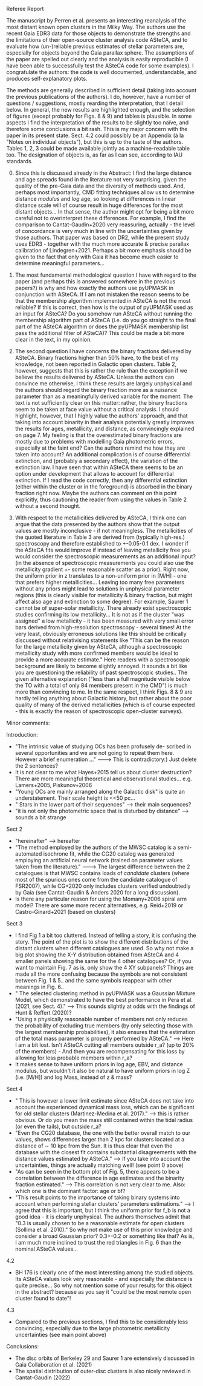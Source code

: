 Referee Report

The manuscript by Perren et al. presents an interesting reanalysis of the most
distant known open clusters in the Milky Way. The authors use the recent Gaia
EDR3 data for those objects to demonstrate the strengths and the limitations of
their open-source cluster analysis code ASteCA, and to evaluate how
(un-)reliable previous estimates of stellar parameters are, especially for
objects beyond the Gaia parallax sphere. The assumptions of the paper are
spelled out clearly and the analysis is easily reproducible (I have been able
to successfully test the ASteCA code for some examples). I congratulate the
authors: the code is well documented, understandable, and produces
self-explanatory plots.

The methods are generally described in sufficient detail (taking into account
the previous publications of the authors). I do, however, have a number of
questions / suggestions, mostly rearding the interpretation, that I detail
below. In general, the new results are highlighted enough, and the selection of
figures (except probably for Figs. 8 & 9) and tables is plausible. In some
aspects I find the interpretation of the results to be slightly too naïve, and
therefore some conclusions a bit rash. This is my major concern with the paper
in its present state. Sect. 4.2 could possibly be an Appendix (à la "Notes on
individual objects"), but this is up to the taste of the authors. Tables 1, 2,
3 could be made available jointly as a machine-readable table too. The
designation of objects is, as far as I can see, according to IAU standards.




0. Since this is discussed already in the Abstract: I find the large distance
and age spreads found in the literature not very surprising, given the quality
of the pre-Gaia data and the diversity of methods used. And, perhaps most
importantly, CMD fitting techniques allow us to determine distance *modulus*
and *log* age, so looking at differences in linear distance scale will of
course result in huge differences for the most distant objects... In that
sense, the author might opt for being a bit more careful not to overinterpret
these differences. For example, I find the comparison to Cantat-Gaudin+2020
very reassuring, actually - the level of concordance is very much in line with
the uncertainties given by those authors. That paper was based on DR2, while
the present study uses EDR3 - together with the much more accurate & precise
parallax calibration of Lindegren+2021. Perhaps a bit more emphasis should be
given to the fact that only with Gaia it has become much easier to determine
meaningful parameters...

1. The most fundamental methodological question I have with regard to the paper
(and perhaps this is answered somewhere in the previous papers?) is why and how
exactly the authors use pyUPMASK in conjunction with ASteCA. If I am not
mistaken the reason seems to be that the membership algorithm implemented in
ASteCA is not the most reliable? If this is correct, then how is the output of
pyUPMASK used as an input for ASteCA? Do you somehow run ASteCA without running
the membership algorithm part of ASteCA (i.e. do you go straight to the final
part of the ASteCA algorithm or does the pyUPMASK membership list pass the
additional filter of ASteCA)? This could be made a bit more clear in the text,
in my opinion.

2. The second question I have concerns the binary fractions delivered by ASteCA.
Binary fractions higher than 50% have, to the best of my knowledge, not been
reported in Galactic open clusters. Table 2, however, suggests that this is
rather the rule than the exception if we believe the results delivered by
ASteCA. Unless the authors can convince me otherwise, I think these results are
largely unphysical and the authors should regard the binary fraction more as a
nuisance parameter than as a meaningfully derived variable for the moment. The
text is not sufficiently clear on this matter: rather, the binary fractions
seem to be taken at face value without a critical analysis. I should highlight,
however, that I highly value the authors' approach, and that taking into
account binarity in their analysis potentially greatly improves the results for
ages, metallicity, and distance, as convincingly explained on page 7. My
feeling is that the overestimated binary fractions are mostly due to problems
with modelling Gaia photometric errors, especially at the faint end? Can the
authors remind me how they are taken into account? An additional complication
is of course differential extinction, and (probably a secondary effect), the
variation of the extinction law. I have seen that within ASteCA there seems to
be an option under development that allows to account for differential
extinction. If I read the code correctly, then any differential extinction
(either within the cluster or in the foreground) is absorbed in the binary
fraction right now. Maybe the authors can comment on this point explicitly,
thus cautioning the reader from using the values in Table 2 without a second
thought.

3. With respect to the metallicities delivered by ASteCA, I think one can argue
that the data presented by the authors show that the output values are mostly
inconclusive - if not meaningless. The metallicities of the quoted literature
in Table 3 are derived from (typically high-res.) spectroscopy and therefore
established to +-0.05-0.1 dex. I wonder if the ASteCA fits would improve if
instead of leaving metallicity free you would consider the spectroscopic
measurements as an additional input? (in the absence of spectroscopic
measurements you could also use the metallicity gradient +- some reasonable
scatter as a prior). Right now, the uniform prior in z translates to a
non-uniform prior in [M/H] - one that prefers higher metallicities... Leaving
too many free parameters without any priors might lead to solutions in
unphysical parameter regions (this is clearly visible for metallicity & binary
fraction, but might affect also age and extinction to some degree). For
example, Saurer 1 cannot be of super-solar metallicity. There already exist
spectroscopic studies confirming its low metallicity... It is not as if the
cluster "was assigned" a low metallicity - it has been measured with very small
error bars derived from high-resolution spectroscopy - several times! At the
very least, obviously erroneous solutions like this should be critically
discussed without relativising statements like "This can be the reason for the
large metallicity given by ASteCA, although a spectroscopic metallicity study
with more confirmed members would be ideal to provide a more accurate
estimate." Here readers with a spectroscopic background are likely to become
slightly annoyed. It sounds a bit like you are questioning the reliability of
past spectroscopic studies.. The given alternative explanation ("less than a
full magnitude visible below the TO with a total of only 84 members present in
the CMD") is much more than convincing to me. In the same respect, I think
Figs. 8 & 9 are hardly telling anything about Galactic history, but rather
about the poor quality of many of the derived metallicities (which is of course
expected - this is exactly the reason of spectroscopic open-cluster surveys).

Minor comments:

Introduction:
- "The intrinsic value of studying OCs has been profusely de- scribed in several
   opportunities and we are not going to repeat them here. However a brief
   enumeration ..." ---> This is contradictory:) Just delete the 2 sentences?
- It is not clear to me what Hayes+2015 tell us about cluster destruction? There
  are more meaningful theoretical and observational studies... e.g.
  Lamers+2005, Piskunov+2006
- "Young OCs are mainly arranged along the Galactic disk" is quite an
   understatement. Their scale height is <<50 pc...
- " Stars in the lower part of their sequences" --> their main sequences?
- "it is not only the photometric space that is disturbed by distance" -->
   sounds a bit strange

Sect 2
- "hereinafter" --> hereafter
- "The method employed by the authors of the MWSC catalog is a semi-automated
 isochrone fit, while the CG20 catalog was generated employing an artificial
 neural network (trained on parameter values taken from the literature)."
---> The largest difference between the 2 catalogues is that MWSC contains loads
of *candidate* clusters (where most of the spurious ones come from the
candidate catalogue of FSR2007), while CG+2020 only includes clusters
verified undoubtedly by Gaia (see Cantat-Gaudin & Anders 2020 for a long
discussion).
- Is there any particular reason for using the Momany+2006 spiral arm model?
There are some more recent alternatives, e.g. Reid+2019 or  Castro-Ginard+2021 
(based on clusters)


Sect 3
- I find Fig 1 a bit too cluttered. Instead of telling a story, it is confusing
the story. The point of the plot is to show the different distributions of
the distant clusters when different catalogues are used. So why not make a
big plot showing the X-Y distribution obtained from ASteCA and 4 smaller
panels showing the same for the 4 other catalogues? Or, if you want to
maintain Fig. 7 as is, only show the 4 XY subpanels? Things are made all the
more confusing because the symbols are not consistent between Fig. 1 & 5..
and the same symbols reappear with other meanings in Fig. 6..
- " The selected clustering method in pyUPMASK was a Gaussian Mixture Model,
which demonstrated to have the best performance in Pera et al.(2021, see
Sect. 4)." --> This sounds slightly at odds with the findings of Hunt &
Reffert (2020)?
- "Using a physically reasonable number of members not only reduces the
probability of excluding true members (by only selecting those with the
largest membership probabilities), it also ensures that the estimation of
the total mass parameter is properly performed by ASteCA." --> Here I am a
bit lost. Isn't ASteCA cutting all members outside r_a? (up to 20% of the
members) - And then you are recompensating for this loss by allowing for
less probable members within r_a?
- It makes sense to have uniform priors in log age, EBV, and distance modulus,
but wouldn't it also be natural to have uniform priors in log Z (i.e.
[M/H]) and log Mass, instead of z & mass?


Sect 4
- " This is however a lower limit estimate since ASteCA does not take into
account the experienced dynamical mass loss, which can be significant for
old stellar clusters (Martinez-Medina et al. 2017)." --> this is rather
obvious. Or do you mean the mass still contained within the tidal radius
(or even the tails), but outside r_a?
- "Even the CG20 database, the one with the better overall match to our values,
shows differences larger than 2 kpc for clusters located at a distance
of &#8764; 10 kpc from the Sun. It is thus clear that even the database with
the closest fit contains substantial disagreements with the distance values
estimated by ASteCA." --> If you take into account the uncertainties, things
are actually matching well! (see point 0 above)
- "As can be seen in the bottom plot of Fig. 5, there appears to be a
correlation between the difference in age estimates and the binarity
fraction estimated." --> This correlation is not very clear to me. Also:
which one is the dominant factor: age or bf?
- "This result points to the importance of taking binary systems into account
when performing stellar clusters’ parameters estimations." --> I agree that
this is important, but I think the uniform prior for f_b is not a good
idea - it is clearly unphysical. The authors themselves admit that "0.3 is
usually chosen to be a reasonable estimate for open clusters (Sollima et
al. 2010)." So why not make use of this prior knowledge and consider a broad
Gaussian prior? 0.3+-0.2 or something like that? As is, I am much more
inclined to trust the red triangles in Fig. 6 than the nominal ASteCA
values...

4.2
- BH 176 is clearly one of the most interesting among the studied objects. Its
ASteCA values look very reasonable - and especially the distance is quite
precise... So why not mention some of your results for this object in the
abstract? because as you say it "could be the most remote open cluster found
to date"!

4.3
- Compared to the previous sections, I find this to be considerably less
convincing, especially due to the large photometric metallicity
uncertainties (see main point above)

Conclusions:
- The disc orbits of Berkeley 29 and Saurer 1 are extensively discussed in Gaia
  Collaboration et al. (2021)
- The spatial distribution of outer-disc clusters is also nicely reviewed in
  Cantat-Gaudin (2022)
